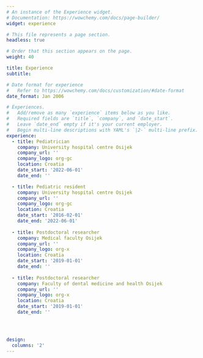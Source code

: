 ```yaml
---
# An instance of the Experience widget.
# Documentation: https://wowchemy.com/docs/page-builder/
widget: experience

# This file represents a page section.
headless: true

# Order that this section appears on the page.
weight: 40

title: Experience
subtitle:

# Date format for experience
#   Refer to https://wowchemy.com/docs/customization/#date-format
date_format: Jan 2006

# Experiences.
#   Add/remove as many `experience` items below as you like.
#   Required fields are `title`, `company`, and `date_start`.
#   Leave `date_end` empty if it's your current employer.
#   Begin multi-line descriptions with YAML's `|2-` multi-line prefix.
experience:
  - title: Pediatrician
    company: University hospital centre Osijek
    company_url: ''
    company_logo: org-gc
    location: Croatia
    date_start: '2022-06-01'
    date_end: ''

  - title: Pediatric resident
    company: University hospital centre Osijek
    company_url: ''
    company_logo: org-gc
    location: Croatia
    date_start: '2016-02-01'
    date_end: '2022-06-01'
        
  - title: Postdoctoral researcher
    company: Medical faculty Osijek
    company_url: ''
    company_logo: org-x
    location: Croatia
    date_start: '2019-01-01'
    date_end: ''
    
  - title: Postdoctoral researcher
    company: Faculty of dental medicine and health Osijek
    company_url: ''
    company_logo: org-x
    location: Croatia
    date_start: '2019-01-01'
    date_end: ''
    



design:
  columns: '2'
---
```



